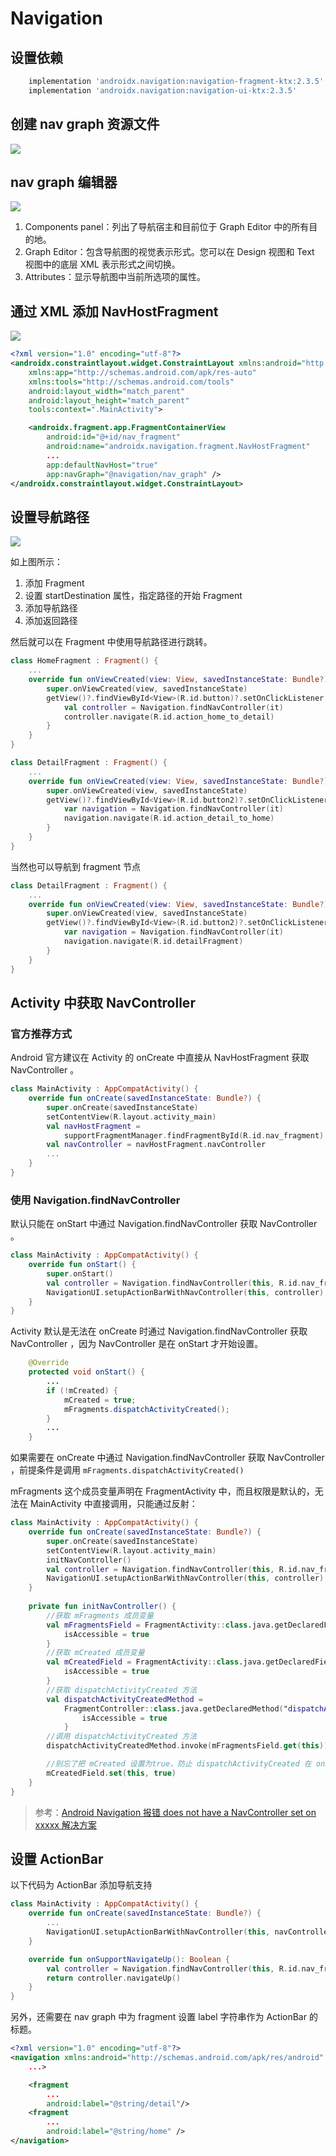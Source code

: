# Navigation

## 设置依赖

```groovy
    implementation 'androidx.navigation:navigation-fragment-ktx:2.3.5'
    implementation 'androidx.navigation:navigation-ui-ktx:2.3.5'
```

## 创建 nav graph 资源文件

![](./new_nav_graph_res.png)

## nav graph 编辑器

![](./nav_graph_editor.png)

1. Components panel：列出了导航宿主和目前位于 Graph Editor 中的所有目的地。
2. Graph Editor：包含导航图的视觉表示形式。您可以在 Design 视图和 Text 视图中的底层 XML 表示形式之间切换。
3. Attributes：显示导航图中当前所选项的属性。

## 通过 XML 添加 NavHostFragment

![](./add_NavHostFragment.png)

```xml
<?xml version="1.0" encoding="utf-8"?>
<androidx.constraintlayout.widget.ConstraintLayout xmlns:android="http://schemas.android.com/apk/res/android"
    xmlns:app="http://schemas.android.com/apk/res-auto"
    xmlns:tools="http://schemas.android.com/tools"
    android:layout_width="match_parent"
    android:layout_height="match_parent"
    tools:context=".MainActivity">

    <androidx.fragment.app.FragmentContainerView
        android:id="@+id/nav_fragment"
        android:name="androidx.navigation.fragment.NavHostFragment"
        ...
        app:defaultNavHost="true"
        app:navGraph="@navigation/nav_graph" />
</androidx.constraintlayout.widget.ConstraintLayout>
```

## 设置导航路径

![](./setup_nav_path.png)

如上图所示：
1. 添加 Fragment
2. 设置 startDestination 属性，指定路径的开始 Fragment
3. 添加导航路径
4. 添加返回路径

然后就可以在 Fragment 中使用导航路径进行跳转。

```kotlin
class HomeFragment : Fragment() {
    ...
    override fun onViewCreated(view: View, savedInstanceState: Bundle?) {
        super.onViewCreated(view, savedInstanceState)
        getView()?.findViewById<View>(R.id.button)?.setOnClickListener {
            val controller = Navigation.findNavController(it)
            controller.navigate(R.id.action_home_to_detail)
        }
    }
}
```

```kotlin
class DetailFragment : Fragment() {
    ...
    override fun onViewCreated(view: View, savedInstanceState: Bundle?) {
        super.onViewCreated(view, savedInstanceState)
        getView()?.findViewById<View>(R.id.button2)?.setOnClickListener {
            var navigation = Navigation.findNavController(it)
            navigation.navigate(R.id.action_detail_to_home)
        }
    }
}
```

当然也可以导航到 fragment 节点
```kotlin
class DetailFragment : Fragment() {
    ...
    override fun onViewCreated(view: View, savedInstanceState: Bundle?) {
        super.onViewCreated(view, savedInstanceState)
        getView()?.findViewById<View>(R.id.button2)?.setOnClickListener {
            var navigation = Navigation.findNavController(it)
            navigation.navigate(R.id.detailFragment)
        }
    }
}
```

## Activity 中获取 NavController

### 官方推荐方式

Android 官方建议在 Activity 的 onCreate 中直接从 NavHostFragment 获取 NavController 。

```kotlin
class MainActivity : AppCompatActivity() {
    override fun onCreate(savedInstanceState: Bundle?) {
        super.onCreate(savedInstanceState)
        setContentView(R.layout.activity_main)
        val navHostFragment =
            supportFragmentManager.findFragmentById(R.id.nav_fragment) as NavHostFragment
        val navController = navHostFragment.navController
        ...
    }
}
```

### 使用 Navigation.findNavController

默认只能在 onStart 中通过 Navigation.findNavController 获取 NavController 。

```kotlin
class MainActivity : AppCompatActivity() {
    override fun onStart() {
        super.onStart()
        val controller = Navigation.findNavController(this, R.id.nav_fragment)
        NavigationUI.setupActionBarWithNavController(this, controller)
    }
}
```

Activity 默认是无法在 onCreate 时通过 Navigation.findNavController 获取 NavController ，因为 NavController 是在 onStart 才开始设置。

```java
    @Override
    protected void onStart() {
        ...
        if (!mCreated) {
            mCreated = true;
            mFragments.dispatchActivityCreated();
        }
        ...
    }
```

如果需要在 onCreate 中通过 Navigation.findNavController 获取 NavController ，前提条件是调用 `mFragments.dispatchActivityCreated()`

mFragments 这个成员变量声明在 FragmentActivity 中，而且权限是默认的，无法在 MainActivity 中直接调用，只能通过反射：

```kotlin
class MainActivity : AppCompatActivity() {
    override fun onCreate(savedInstanceState: Bundle?) {
        super.onCreate(savedInstanceState)
        setContentView(R.layout.activity_main)
        initNavController()
        val controller = Navigation.findNavController(this, R.id.nav_fragment)
        NavigationUI.setupActionBarWithNavController(this, controller)
    }
    
    private fun initNavController() {
        //获取 mFragments 成员变量
        val mFragmentsField = FragmentActivity::class.java.getDeclaredField("mFragments").apply {
            isAccessible = true
        }
        //获取 mCreated 成员变量
        val mCreatedField = FragmentActivity::class.java.getDeclaredField("mCreated").apply {
            isAccessible = true
        }
        //获取 dispatchActivityCreated 方法
        val dispatchActivityCreatedMethod =
            FragmentController::class.java.getDeclaredMethod("dispatchActivityCreated").apply {
                isAccessible = true
            }
        //调用 dispatchActivityCreated 方法
        dispatchActivityCreatedMethod.invoke(mFragmentsField.get(this))

        //别忘了把 mCreated 设置为true，防止 dispatchActivityCreated 在 onStart 中再次调用
        mCreatedField.set(this, true)
    }
}
```

> 参考：[Android Navigation 报错 does not have a NavController set on xxxxx 解决方案](https://blog.csdn.net/linminghuo/article/details/119000601)

## 设置 ActionBar

以下代码为 ActionBar 添加导航支持

```kotlin
class MainActivity : AppCompatActivity() {
    override fun onCreate(savedInstanceState: Bundle?) {
        ...
        NavigationUI.setupActionBarWithNavController(this, navController)
    }

    override fun onSupportNavigateUp(): Boolean {
        val controller = Navigation.findNavController(this, R.id.nav_fragment)
        return controller.navigateUp()
    }
}
```

另外，还需要在 nav graph 中为 fragment 设置 label 字符串作为 ActionBar 的标题。

```xml
<?xml version="1.0" encoding="utf-8"?>
<navigation xmlns:android="http://schemas.android.com/apk/res/android"
    ...>

    <fragment
        ...
        android:label="@string/detail"/>
    <fragment
        ...
        android:label="@string/home" />
</navigation>
```